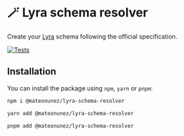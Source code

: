 # 🪄 Lyra schema resolver

Create your [Lyra](https://github.com/lyrasearch/lyra) schema following the official specification.

[![Tests](https://github.com/mateonunez/lyra-schema-resolver/actions/workflows/ci.yml/badge.svg?branch=main)](https://github.com/mateonunez/lyra-schema-resolver/actions/workflows/ci.yml)

## Installation

You can install the package using `npm`, `yarn` or `pnpm`:

```sh
npm i @mateonunez/lyra-schema-resolver
```
```sh
yarn add @mateonunez/lyra-schema-resolver
```
```sh
pnpm add @mateonunez/lyra-schema-resolver
```
